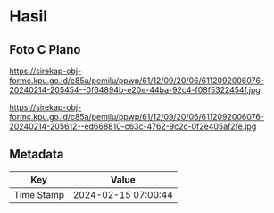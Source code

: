 # Hasil

## Foto C Plano

https://sirekap-obj-formc.kpu.go.id/c85a/pemilu/ppwp/61/12/09/20/06/6112092006076-20240214-205454--0f64894b-e20e-44ba-92c4-f08f5322454f.jpg

https://sirekap-obj-formc.kpu.go.id/c85a/pemilu/ppwp/61/12/09/20/06/6112092006076-20240214-205612--ed668810-c63c-4762-9c2c-0f2e405af2fe.jpg


## Metadata

| Key        | Value               |
| ---------- | ------------------- |
| Time Stamp | 2024-02-15 07:00:44 |



